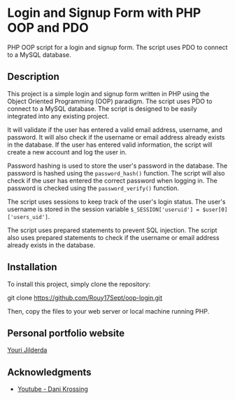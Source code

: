 
# Login and Signup Form with PHP OOP and PDO 

PHP OOP script for a login and signup form. The script uses PDO to connect to a MySQL database.

## Description

This project is a simple login and signup form written in PHP using the Object Oriented Programming (OOP) paradigm. The script uses PDO to connect to a MySQL database. The script is designed to be easily integrated into any existing project.

It will validate if the user has entered a valid email address, username, and password. It will also check if the username or email address already exists in the database. If the user has entered valid information, the script will create a new account and log the user in.

Password hashing is used to store the user's password in the database. The password is hashed using the `password_hash()` function. The script will also check if the user has entered the correct password when logging in. The password is checked using the `password_verify()` function.

The script uses sessions to keep track of the user's login status. The user's username is stored in the session variable `$_SESSION['useruid'] = $user[0]['users_uid']`. 

The script uses prepared statements to prevent SQL injection. The script also uses prepared statements to check if the username or email address already exists in the database.

## Installation

To install this project, simply clone the repository:

git clone https://github.com/Rouy17Sept/oop-login.git

Then, copy the files to your web server or local machine running PHP.

## Personal portfolio website 

[Youri Jilderda](https://yjilderda.nl)

## Acknowledgments

* [Youtube - Dani Krossing](https://www.youtube.com/@Dani_Krossing)

